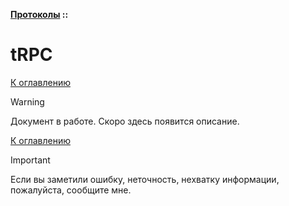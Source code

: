 **[Протоколы](../README.md#protocols) ::**
# tRPC

<!--

-->

[К оглавлению](../README.md#protocols)

> [!WARNING]
> Документ в работе. Скоро здесь появится описание.

[К оглавлению](../README.md#protocols)

> [!IMPORTANT]
> Если вы заметили ошибку, неточность, нехватку информации, пожалуйста, сообщите мне.
